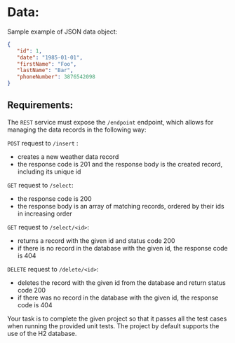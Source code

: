 # Data:
Sample example of JSON data object:
```json
{
   "id": 1,
   "date": "1985-01-01",
   "firstName": "Foo",
   "lastName": "Bar",
   "phoneNumber": 3876542098
}
```

## Requirements:
The `REST` service must expose the `/endpoint` endpoint, which allows for managing the data records in the following way:


`POST` request to `/insert` :
* creates a new weather data record
* the response code is 201 and the response body is the created record, including its unique id


`GET` request to `/select`:
* the response code is 200
* the response body is an array of matching records, ordered by their ids in increasing order


`GET` request to `/select/<id>`:
* returns a record with the given id and status code 200
* if there is no record in the database with the given id, the response code is 404


`DELETE` request to `/delete/<id>`:
* deletes the record with the given id from the database and return status code 200
* if there was no record in the database with the given id, the response code is 404


Your task is to complete the given project so that it passes all the test cases when running the provided unit tests. The project by default supports the use of the H2 database.
